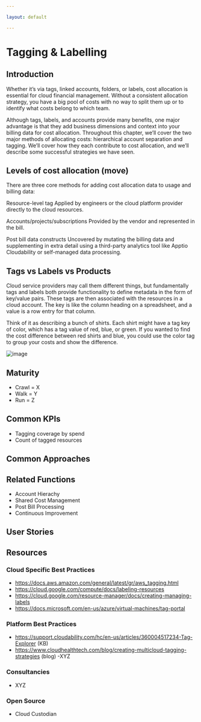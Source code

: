 ```yaml
---

layout: default

---
```

# Tagging & Labelling

## Introduction

Whether it’s via tags, linked accounts, folders, or labels, cost allocation is essential for cloud financial management. Without a consistent allocation strategy, you have a big pool of costs with no way to split them up or to identify what costs belong to which team.

Although tags, labels, and accounts provide many benefits, one major advantage is that they add business dimensions and context into your billing data for cost allocation. Throughout this chapter, we’ll cover the two major methods of allocating costs: hierarchical account separation and tagging. We’ll cover how they each contribute to cost allocation, and we’ll describe some successful strategies we have seen.

## Levels of cost allocation (move)

There are three core methods for adding cost allocation data to usage and billing data:
 
Resource-level tag
Applied by engineers or the cloud platform provider directly to the cloud resources.

Accounts/projects/subscriptions
Provided by the vendor and represented in the bill.

Post bill data constructs
Uncovered by mutating the billing data and supplementing in extra detail using a third-party analytics tool like Apptio Cloudability or self-managed data processing.

## Tags vs Labels vs Products 
Cloud service providers may call them different things, but fundamentally tags and labels both provide functionality to define metadata in the form of key/value pairs. These tags are then associated with the resources in a cloud account. The key is like the column heading on a spreadsheet, and a value is a row entry for that column. 

Think of it as describing a bunch of shirts. Each shirt might have a tag key of color, which has a tag value of red, blue, or green. If you wanted to find the cost difference between red shirts and blue, you could use the color tag to group your costs and show the difference.      

![image](https://user-images.githubusercontent.com/66805995/112911099-96466280-90a9-11eb-9443-a7d2ddb0ebfc.png)

## Maturity

- Crawl = X
- Walk = Y 
- Run = Z

## Common KPIs

- Tagging coverage by spend
- Count of tagged resources

## Common Approaches

## Related Functions

- Account Hierachy
- Shared Cost Management
- Post Bill Processing
- Continuous Improvement

## User Stories

## Resources

### Cloud Specific Best Practices

- https://docs.aws.amazon.com/general/latest/gr/aws_tagging.html
- https://cloud.google.com/compute/docs/labeling-resources
- https://cloud.google.com/resource-manager/docs/creating-managing-labels
- https://docs.microsoft.com/en-us/azure/virtual-machines/tag-portal

### Platform Best Practices
- https://support.cloudability.com/hc/en-us/articles/360004517234-Tag-Explorer (KB)
- https://www.cloudhealthtech.com/blog/creating-multicloud-tagging-strategies (blog)
-XYZ

### Consultancies
- XYZ

### Open Source
- Cloud Custodian

